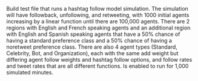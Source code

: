 Build test file that runs a hashtag follow model simulation. The simulation will have followback, unfollowing, and retweeting, with 1000 initial agents increasing by a linear function until there are 100,000 agents. There are 2 regions with English and French speaking agents and an additional region with English and Spanish speaking agents that have a 50% chance of having a standard preference class and a 50% chance of having a noretweet preference class. There are also 4 agent types (Standard, Celebrity, Bot, and Organization), each with the same add weight but differing agent follow weights and hashtag follow options, and follow rates and tweet rates that are all different functions. Is enabled to run for 1,000 simulated minutes.
